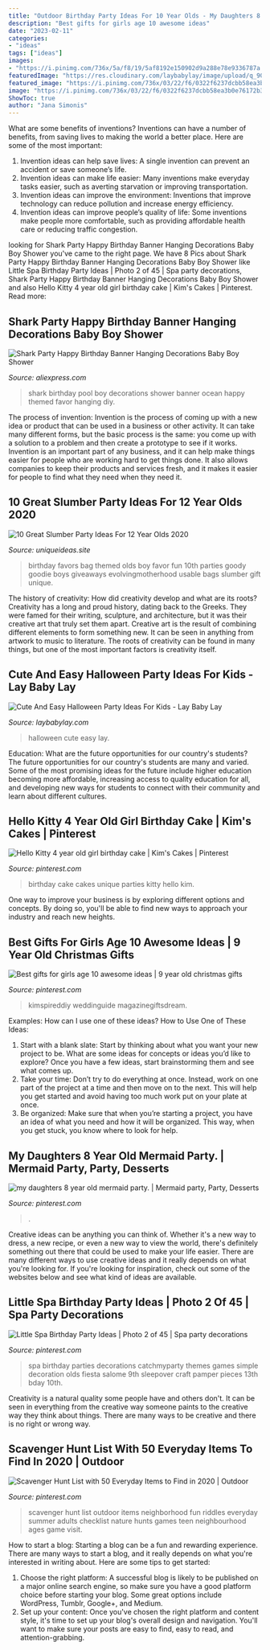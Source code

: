 ```yaml
---
title: "Outdoor Birthday Party Ideas For 10 Year Olds - My Daughters 8 Year Old Mermaid Party."
description: "Best gifts for girls age 10 awesome ideas"
date: "2023-02-11"
categories:
- "ideas"
tags: ["ideas"]
images:
- "https://i.pinimg.com/736x/5a/f8/19/5af8192e150902d9a288e78e9336787a.jpg"
featuredImage: "https://res.cloudinary.com/laybabylay/image/upload/q_90,w_1200/shoebox_party_2017-51_y8z2rz.jpg"
featured_image: "https://i.pinimg.com/736x/03/22/f6/0322f6237dcbb58ea3b0e76172b39e50.jpg"
image: "https://i.pinimg.com/736x/03/22/f6/0322f6237dcbb58ea3b0e76172b39e50.jpg"
ShowToc: true
author: "Jana Simonis"
---
```



What are some benefits of inventions?
Inventions can have a number of benefits, from saving lives to making the world a better place. Here are some of the most important: 
1. Invention ideas can help save lives: A single invention can prevent an accident or save someone’s life. 
2. Invention ideas can make life easier: Many inventions make everyday tasks easier, such as averting starvation or improving transportation. 
3. Invention ideas can improve the environment: Inventions that improve technology can reduce pollution and increase energy efficiency. 
4. Invention ideas can improve people’s quality of life: Some inventions make people more comfortable, such as providing affordable health care or reducing traffic congestion.

	

		
looking for Shark Party Happy Birthday Banner Hanging Decorations Baby Boy Shower you've came to the right page. We have 8 Pics about Shark Party Happy Birthday Banner Hanging Decorations Baby Boy Shower like Little Spa Birthday Party Ideas | Photo 2 of 45 | Spa party decorations, Shark Party Happy Birthday Banner Hanging Decorations Baby Boy Shower and also Hello Kitty 4 year old girl birthday cake | Kim&#039;s Cakes | Pinterest. Read more:
		
    
## Shark Party Happy Birthday Banner Hanging Decorations Baby Boy Shower

<img loading=lazy src="https://ae01.alicdn.com/kf/HTB1YH08azvuK1Rjy0Faq6x2aVXaB/Shark-Party-Happy-Birthday-Banner-Hanging-Decorations-Baby-Boy-Shower-Kids-Birthday-Party-Favor-Pool-Party.jpg" onerror="this.onerror=null;this.src='https://tse2.mm.bing.net/th?id=OIP._8cuZBezcgFu-Gja6Q8N7AHaHa&amp;pid=15.1';" alt="Shark Party Happy Birthday Banner Hanging Decorations Baby Boy Shower">

_Source: aliexpress.com_

>shark birthday pool boy decorations shower banner ocean happy themed favor hanging diy. 

	

The process of invention:
Invention is the process of coming up with a new idea or product that can be used in a business or other activity. It can take many different forms, but the basic process is the same: you come up with a solution to a problem and then create a prototype to see if it works.
Invention is an important part of any business, and it can help make things easier for people who are working hard to get things done. It also allows companies to keep their products and services fresh, and it makes it easier for people to find what they need when they need it.

    
## 10 Great Slumber Party Ideas For 12 Year Olds 2020

<img loading=lazy src="https://www.uniqueideas.site/wp-content/uploads/81-best-birthday-parties-images-on-pinterest-birthdays.jpg" onerror="this.onerror=null;this.src='https://tse2.mm.bing.net/th?id=OIP.SDqE9LAVMBVDDsQ6-MBigQHaO0&amp;pid=15.1';" alt="10 Great Slumber Party Ideas For 12 Year Olds 2020">

_Source: uniqueideas.site_

>birthday favors bag themed olds boy favor fun 10th parties goody goodie boys giveaways evolvingmotherhood usable bags slumber gift unique. 

	

The history of creativity: How did creativity develop and what are its roots?
Creativity has a long and proud history, dating back to the Greeks. They were famed for their writing, sculpture, and architecture, but it was their creative art that truly set them apart. Creative art is the result of combining different elements to form something new. It can be seen in anything from artwork to music to literature. The roots of creativity can be found in many things, but one of the most important factors is creativity itself.

    
## Cute And Easy Halloween Party Ideas For Kids - Lay Baby Lay

<img loading=lazy src="https://res.cloudinary.com/laybabylay/image/upload/q_90,w_1200/shoebox_party_2017-51_y8z2rz.jpg" onerror="this.onerror=null;this.src='https://tse3.mm.bing.net/th?id=OIP.PmYtnDB9_Q0rU2Z_T0u7WAHaJB&amp;pid=15.1';" alt="Cute And Easy Halloween Party Ideas For Kids - Lay Baby Lay">

_Source: laybabylay.com_

>halloween cute easy lay. 

	

Education: What are the future opportunities for our country's students?
The future opportunities for our country's students are many and varied. Some of the most promising ideas for the future include higher education becoming more affordable, increasing access to quality education for all, and developing new ways for students to connect with their community and learn about different cultures.

    
## Hello Kitty 4 Year Old Girl Birthday Cake | Kim&#039;s Cakes | Pinterest

<img loading=lazy src="https://s-media-cache-ak0.pinimg.com/736x/03/60/1e/03601ef42a64163c7a70465e4fc7e6a6.jpg" onerror="this.onerror=null;this.src='https://tse1.mm.bing.net/th?id=OIP.9NAjzIKTF_9jX2UhQ3lLcgHaJ3&amp;pid=15.1';" alt="Hello Kitty 4 year old girl birthday cake | Kim&#039;s Cakes | Pinterest">

_Source: pinterest.com_

>birthday cake cakes unique parties kitty hello kim. 

	

One way to improve your business is by exploring different options and concepts. By doing so, you'll be able to find new ways to approach your industry and reach new heights.

    
## Best Gifts For Girls Age 10 Awesome Ideas | 9 Year Old Christmas Gifts

<img loading=lazy src="https://i.pinimg.com/736x/5a/f8/19/5af8192e150902d9a288e78e9336787a.jpg" onerror="this.onerror=null;this.src='https://tse3.mm.bing.net/th?id=OIP.1dLsdUczBE6h2j6tPTmurQAAAA&amp;pid=15.1';" alt="Best gifts for girls age 10 awesome ideas | 9 year old christmas gifts">

_Source: pinterest.com_

>kimspireddiy weddinguide magazinegiftsdream. 

	

Examples: How can I use one of these ideas?
How to Use One of These Ideas: 
1. Start with a blank slate: Start by thinking about what you want your new project to be. What are some ideas for concepts or ideas you’d like to explore? Once you have a few ideas, start brainstorming them and see what comes up. 
2. Take your time: Don’t try to do everything at once. Instead, work on one part of the project at a time and then move on to the next. This will help you get started and avoid having too much work put on your plate at once. 
3. Be organized: Make sure that when you’re starting a project, you have an idea of what you need and how it will be organized. This way, when you get stuck, you know where to look for help. 

    
## My Daughters 8 Year Old Mermaid Party. | Mermaid Party, Party, Desserts

<img loading=lazy src="https://i.pinimg.com/736x/03/22/f6/0322f6237dcbb58ea3b0e76172b39e50.jpg" onerror="this.onerror=null;this.src='https://tse4.mm.bing.net/th?id=OIP.tTdmX_RcMa69WlgJV1x5zwHaPP&amp;pid=15.1';" alt="my daughters 8 year old mermaid party. | Mermaid party, Party, Desserts">

_Source: pinterest.com_

>. 

	

Creative ideas can be anything you can think of. Whether it's a new way to dress, a new recipe, or even a new way to view the world, there's definitely something out there that could be used to make your life easier. There are many different ways to use creative ideas and it really depends on what you're looking for. If you're looking for inspiration, check out some of the websites below and see what kind of ideas are available.

    
## Little Spa Birthday Party Ideas | Photo 2 Of 45 | Spa Party Decorations

<img loading=lazy src="https://i.pinimg.com/originals/ab/00/f2/ab00f26cf1c7479b8ffd02841cc1fe53.jpg" onerror="this.onerror=null;this.src='https://tse2.mm.bing.net/th?id=OIP.ZW4oevidJ-O4dsc8bDo4ugHaJ4&amp;pid=15.1';" alt="Little Spa Birthday Party Ideas | Photo 2 of 45 | Spa party decorations">

_Source: pinterest.com_

>spa birthday parties decorations catchmyparty themes games simple decoration olds fiesta salome 9th sleepover craft pamper pieces 13th bday 10th. 

	

Creativity is a natural quality some people have and others don't. It can be seen in everything from the creative way someone paints to the creative way they think about things. There are many ways to be creative and there is no right or wrong way.

    
## Scavenger Hunt List With 50 Everyday Items To Find In 2020 | Outdoor

<img loading=lazy src="https://i.pinimg.com/736x/30/d7/48/30d74806d60dd35938d2e74d9f444703.jpg" onerror="this.onerror=null;this.src='https://tse1.mm.bing.net/th?id=OIP.ZUaX1DimtpcxYBGoLQJNHgHaK6&amp;pid=15.1';" alt="Scavenger Hunt List with 50 Everyday Items to Find in 2020 | Outdoor">

_Source: pinterest.com_

>scavenger hunt list outdoor items neighborhood fun riddles everyday summer adults checklist nature hunts games teen neighbourhood ages game visit. 

	

How to start a blog:
Starting a blog can be a fun and rewarding experience. There are many ways to start a blog, and it really depends on what you're interested in writing about. Here are some tips to get started: 
1. Choose the right platform: A successful blog is likely to be published on a major online search engine, so make sure you have a good platform choice before starting your blog. Some great options include WordPress, Tumblr, Google+, and Medium. 
2. Set up your content: Once you've chosen the right platform and content style, it's time to set up your blog's overall design and navigation. You'll want to make sure your posts are easy to find, easy to read, and attention-grabbing. 

